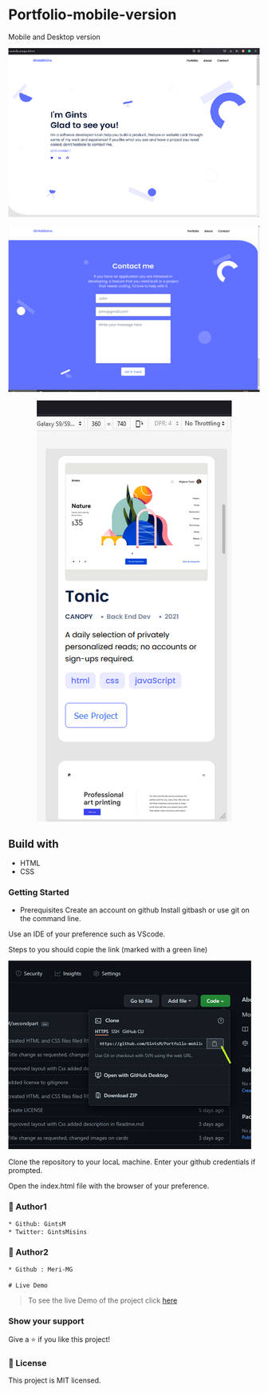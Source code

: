 # Portfolio-mobile-version
Mobile and Desktop version
    <p align="center">
     <img src="images/desk_main.png" alt="" />
    </p>
        <p align="center">
     <img src="images/desk_cont.png" alt="Form" />
    </p>
        <p align="center">
     <img src="images/mob_card.png" alt="Form" />
    </p>


## Build with   
   * HTML
   * CSS


### Getting Started
* Prerequisites Create an account on github
Install gitbash or use git on the command line.

Use an IDE of your preference such as VScode.

Steps to you should copie the link (marked with a green line)
    </p>
        <p>
     <img src="images/scrclone.png" alt="Form" />
    </p>

Clone the repository to your locaL machine. Enter your github credentials if prompted.

Open the index.html file with the browser of your preference.

### 👤 Author1
    * Github: GintsM 
    * Twitter: GintsMisins

### 👤 Author2
    * Github : Meri-MG 

    # Live Demo
> To see the live Demo of the project click [here](https://gintsm.github.io/Portfolio-mobile-version/)


### Show your support
Give a ⭐️ if you like this project!
### 📝 License
This project is MIT licensed.
